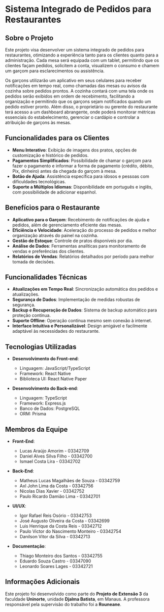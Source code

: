 # Sistema Integrado de Pedidos para Restaurantes

## Sobre o Projeto

Este projeto visa desenvolver um sistema integrado de pedidos para restaurantes, otimizando a experiência tanto para os clientes quanto para a administração. Cada mesa será equipada com um tablet, permitindo que os clientes façam pedidos, solicitem a conta, visualizem o consumo e chamem um garçom para esclarecimentos ou assistência.

Os garçons utilizarão um aplicativo em seus celulares para receber notificações em tempo real, como chamadas das mesas ou avisos da cozinha sobre pedidos prontos. A cozinha contará com uma tela onde os pedidos serão exibidos em ordem de recebimento, facilitando a organização e permitindo que os garçons sejam notificados quando um pedido estiver pronto. Além disso, o proprietário ou gerente do restaurante terá acesso a um dashboard abrangente, onde poderá monitorar métricas essenciais do estabelecimento, gerenciar o cardápio e controlar a atribuição de garçons às mesas.

## Funcionalidades para os Clientes

- **Menu Interativo**: Exibição de imagens dos pratos, opções de customização e histórico de pedidos.
- **Pagamentos Simplificados**: Possibilidade de chamar o garçom para fazer o pagamento e informar a forma de pagamento (crédito, débito, Pix, dinheiro) antes da chegada do garçom à mesa.
- **Botão de Ajuda**: Assistência específica para idosos e pessoas com dificuldades tecnológicas.
- **Suporte a Múltiplos Idiomas**: Disponibilidade em português e inglês, com possibilidade de adicionar espanhol.

## Benefícios para o Restaurante

- **Aplicativo para o Garçom**: Recebimento de notificações de ajuda e pedidos, além de gerenciamento eficiente das mesas.
- **Eficiência e Velocidade**: Aceleração do processo de pedidos e melhor organização através do painel na cozinha.
- **Gestão de Estoque**: Controle de pratos disponíveis por dia.
- **Análise de Dados**: Ferramentas analíticas para monitoramento de vendas e preferências dos clientes.
- **Relatórios de Vendas**: Relatórios detalhados por período para melhor tomada de decisões.

## Funcionalidades Técnicas

- **Atualizações em Tempo Real**: Sincronização automática dos pedidos e atualizações.
- **Segurança de Dados**: Implementação de medidas robustas de segurança.
- **Backup e Recuperação de Dados**: Sistema de backup automático para proteção contínua.
- **Suporte Offline**: Operação contínua mesmo sem conexão à internet.
- **Interface Intuitiva e Personalizável**: Design amigável e facilmente adaptável às necessidades do restaurante.

## Tecnologias Utilizadas

- **Desenvolvimento do Front-end**:
  - Linguagem: JavaScript/TypeScript
  - Framework: React Native
  - Biblioteca UI: React Native Paper

- **Desenvolvimento do Back-end**:
  - Linguagem: TypeScript
  - Framework: Express.js
  - Banco de Dados: PostgreSQL
  - ORM: Prisma

## Membros da Equipe

- **Front-End**:
  - Lucas Araújo Amorim - 03342709
  - Daniel Alves Silva Filho - 03342700
  - Ismael Costa Lira - 03342702

- **Back-End**:
  - Matheus Lucas Magalhães de Souza - 03342759
  - Axl John Lima da Costa - 03342756
  - Nicolas Dias Xavier - 03342752
  - Paulo Ricardo Damião Lima - 03342701

- **UI/UX**:
  - Igor Rafael Reis Osório - 03342753
  - José Augusto Oliveira da Costa - 03342699
  - Luis Henrique da Costa Reis - 03342712
  - Paulo Victor do Nascimento Monteiro - 03342754
  - Danilson Vitor da Silva - 03342713

- **Documentação**:
  - Thiago Monteiro dos Santos - 03342755
  - Eduardo Souza Castro - 03347090
  - Leonardo Soares Lages - 03342721

## Informações Adicionais

Este projeto foi desenvolvido como parte do **Projeto de Extensão 3** da faculdade **Uninorte**, unidade **Djalma Batista**, em Manaus. A professora responsável pela supervisão do trabalho foi a **Rouneane**.

